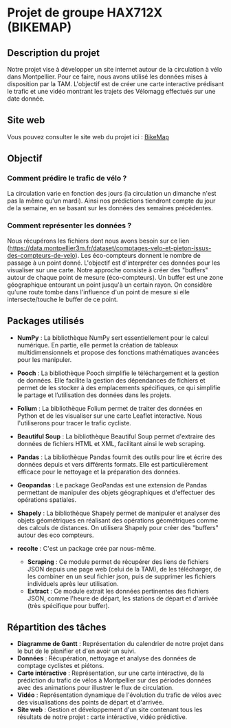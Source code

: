 # Projet de groupe HAX712X (BIKEMAP)

## Description du projet

Notre projet vise à développer un site internet autour de la circulation à vélo dans Montpellier. 
Pour ce faire, nous avons utilisé les données mises à disposition par la TAM.
L'objectif est de créer une carte interactive prédisant le trafic et une vidéo montrant les trajets des Vélomagg effectués sur une date donnée.

## Site web
Vous pouvez consulter le site web du projet ici : [BikeMap](https://damienmariac.github.io/HAX712X/)

## Objectif

### Comment prédire le trafic de vélo ?
La circulation varie en fonction des jours (la circulation un dimanche n'est pas la même qu'un mardi). Ainsi nos prédictions tiendront compte du jour de la semaine, en se basant sur les données des semaines précédentes.

### Comment représenter les données ?
Nous récupérons les fichiers dont nous avons besoin sur ce lien (https://data.montpellier3m.fr/dataset/comptages-velo-et-pieton-issus-des-compteurs-de-velo). 
Les éco-compteurs donnent le nombre de passage à un point donné. L'objectif est d'interpréter ces données pour les visualiser sur une carte.
Notre approche consiste à créer des "buffers" autour de chaque point de mesure (éco-compteurs). Un buffer est une zone géographique entourant un point jusqu'à un certain rayon. On considère qu'une route tombe dans l'influence d'un point de mesure si elle intersecte/touche le buffer de ce point.

## Packages utilisés

- **NumPy** :
La bibliothèque NumPy sert essentiellement pour le calcul numérique. En partie, elle permet la création de tableaux multidimensionnels et propose des fonctions mathématiques avancées pour les manipuler.

- **Pooch** :
La bibliothèque Pooch simplifie le téléchargement et la gestion de données. Elle facilite la gestion des dépendances de fichiers et permet de les stocker à des emplacements spécifiques, ce qui simplifie le partage et l’utilisation des données dans les projets.

- **Folium** :
La bibliothèque Folium permet de traiter des données en Python et de les visualiser sur une carte Leaflet interactive. Nous l'utiliserons pour tracer le trafic cycliste.

- **Beautiful Soup** :
La bibliothèque Beautiful Soup permet d'extraire des données de fichiers HTML et XML, facilitant ainsi le web scraping.

- **Pandas** :
La bibliothèque Pandas fournit des outils pour lire et écrire des données depuis et vers différents formats.  Elle est particulièrement efficace pour le nettoyage et la préparation des données.

- **Geopandas** :
Le package GeoPandas est une extension de Pandas permettant de manipuler des objets géographiques et d'effectuer des opérations spatiales.

- **Shapely** :
La bibliothèque Shapely permet de manipuler et analyser des objets géométriques en réalisant des opérations géométriques comme des calculs de distances. On utilisera Shapely pour créer des "buffers" autour des eco compteurs.

- **recolte** :
  C'est un package crée par nous-même.
  - **Scraping** : Ce module permet de récupérer des liens de fichiers JSON depuis une page web (celui de la TAM), de les télécharger, de les combiner en un seul fichier json, puis de supprimer les fichiers individuels après leur utilisation.
  - **Extract** : Ce module extrait les données pertinentes des fichiers JSON, comme l'heure de départ, les stations de départ et d'arrivée (très spécifique pour buffer).


## Répartition des tâches 

- **Diagramme de Gantt** : Représentation du calendrier de notre projet dans le but de le planifier et d'en avoir un suivi.
- **Données** : Récupération, nettoyage et analyse des données de comptage cyclistes et piétons.
- **Carte intéractive** :  Représentation, sur une carte intéractive, de la prédiction du trafic de vélos à Montpellier sur des périodes données avec des animations pour illustrer le flux de circulation.
- **Vidéo** : Représentation dynamique de l'évolution du trafic de vélos avec des visualisations des points de départ et d'arrivée.
- **Site web** : Gestion et développement d'un site contenant tous les résultats de notre projet : carte intéractive, vidéo prédictive.

